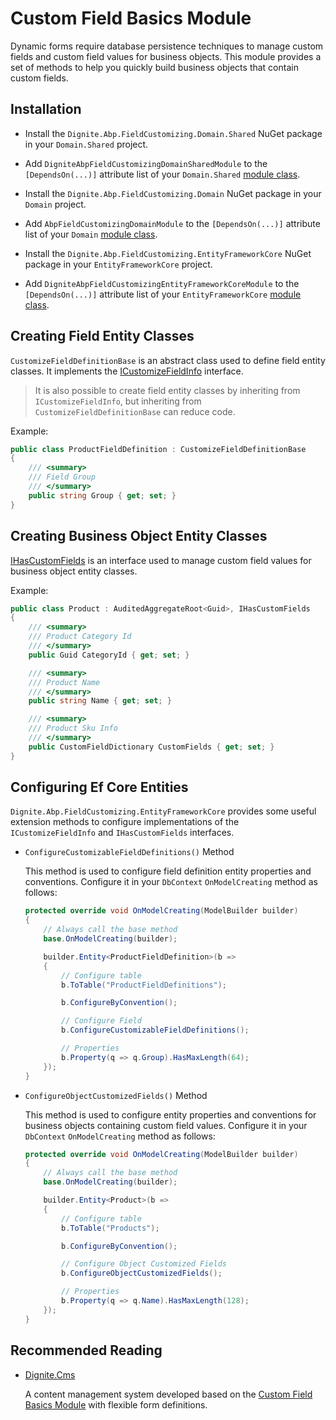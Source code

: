 # Custom Field Basics Module

Dynamic forms require database persistence techniques to manage custom fields and custom field values for business objects. This module provides a set of methods to help you quickly build business objects that contain custom fields.

## Installation

- Install the `Dignite.Abp.FieldCustomizing.Domain.Shared` NuGet package in your `Domain.Shared` project.

- Add `DigniteAbpFieldCustomizingDomainSharedModule` to the `[DependsOn(...)]` attribute list of your `Domain.Shared` [module class](https://docs.abp.io/en/abp/latest/Module-Development-Basics).

- Install the `Dignite.Abp.FieldCustomizing.Domain` NuGet package in your `Domain` project.

- Add `AbpFieldCustomizingDomainModule` to the `[DependsOn(...)]` attribute list of your `Domain` [module class](https://docs.abp.io/en/abp/latest/Module-Development-Basics).

- Install the `Dignite.Abp.FieldCustomizing.EntityFrameworkCore` NuGet package in your `EntityFrameworkCore` project.

- Add `DigniteAbpFieldCustomizingEntityFrameworkCoreModule` to the `[DependsOn(...)]` attribute list of your `EntityFrameworkCore` [module class](https://docs.abp.io/en/abp/latest/Module-Development-Basics).

## Creating Field Entity Classes

`CustomizeFieldDefinitionBase` is an abstract class used to define field entity classes. It implements the [ICustomizeFieldInfo](Dynamic-Forms.md#defining-field-information) interface.

> It is also possible to create field entity classes by inheriting from `ICustomizeFieldInfo`, but inheriting from `CustomizeFieldDefinitionBase` can reduce code.

Example:

```csharp
public class ProductFieldDefinition : CustomizeFieldDefinitionBase
{    
    /// <summary>
    /// Field Group
    /// </summary>
    public string Group { get; set; }
}
```

## Creating Business Object Entity Classes

[IHasCustomFields](Dynamic-Forms.md#business-objects-with-custom-fields) is an interface used to manage custom field values for business object entity classes.

Example:

```csharp
public class Product : AuditedAggregateRoot<Guid>, IHasCustomFields
{    
    /// <summary>
    /// Product Category Id
    /// </summary>
    public Guid CategoryId { get; set; }

    /// <summary>
    /// Product Name
    /// </summary>
    public string Name { get; set; }

    /// <summary>
    /// Product Sku Info
    /// </summary>
    public CustomFieldDictionary CustomFields { get; set; }
}
```

## Configuring Ef Core Entities

`Dignite.Abp.FieldCustomizing.EntityFrameworkCore` provides some useful extension methods to configure implementations of the `ICustomizeFieldInfo` and `IHasCustomFields` interfaces.

- `ConfigureCustomizableFieldDefinitions()` Method

    This method is used to configure field definition entity properties and conventions. Configure it in your `DbContext` `OnModelCreating` method as follows:

    ```csharp
    protected override void OnModelCreating(ModelBuilder builder)
    {
        // Always call the base method
        base.OnModelCreating(builder);

        builder.Entity<ProductFieldDefinition>(b =>
        {
            // Configure table
            b.ToTable("ProductFieldDefinitions");

            b.ConfigureByConvention();

            // Configure Field
            b.ConfigureCustomizableFieldDefinitions();

            // Properties
            b.Property(q => q.Group).HasMaxLength(64);
        });
    }
    ```

- `ConfigureObjectCustomizedFields()` Method

    This method is used to configure entity properties and conventions for business objects containing custom field values. Configure it in your `DbContext` `OnModelCreating` method as follows:

    ```csharp
    protected override void OnModelCreating(ModelBuilder builder)
    {
        // Always call the base method
        base.OnModelCreating(builder);    

        builder.Entity<Product>(b =>
        {
            // Configure table
            b.ToTable("Products");

            b.ConfigureByConvention();

            // Configure Object Customized Fields
            b.ConfigureObjectCustomizedFields();

            // Properties
            b.Property(q => q.Name).HasMaxLength(128);
        });
    }
    ```

## Recommended Reading

- [Dignite.Cms](https://dignite.com/dignite-cms)

    A content management system developed based on the [Custom Field Basics Module](Field-Customizing.md) with flexible form definitions.
